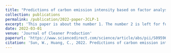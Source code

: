 ```yaml
---
title: "Predictions of carbon emission intensity based on factor analysis and an improved extreme learning machine from the perspective of carbon emission efficiency"
collection: publications
permalink: /publication/2022-paper-JCLP-1
excerpt: 'This paper is about the number 1. The number 2 is left for future work.'
date: 2022-03-01
venue: 'Journal of Cleaner Production'
paperurl: 'https://www.sciencedirect.com/science/article/abs/pii/S0959652622000609'
citation: 'Sun, W., Huang, C., 2022. Predictions of carbon emission intensity based on factor analysis and an improved extreme learning machine from the perspective of carbon emission efficiency. J. Clean. Prod. 338. https://doi.org/10.1016/j.jclepro.2022.130414'
---
```



